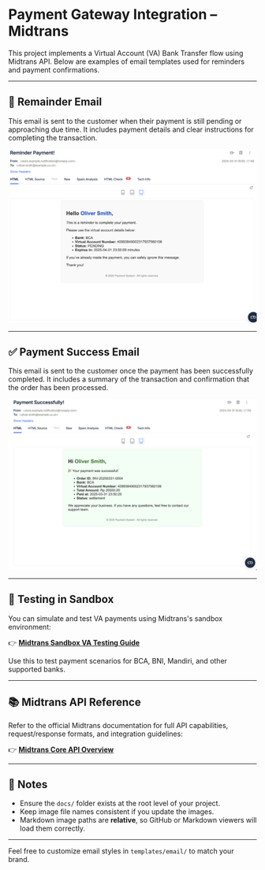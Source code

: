 # Payment Gateway Integration – Midtrans

This project implements a Virtual Account (VA) Bank Transfer flow using Midtrans API. Below are examples of email templates used for reminders and payment confirmations.

---

## 📧 Remainder Email

This email is sent to the customer when their payment is still pending or approaching due time. It includes payment details and clear instructions for completing the transaction.

![Remainder Email](docs/remainder-payment-email.png)

---

## ✅ Payment Success Email

This email is sent to the customer once the payment has been successfully completed. It includes a summary of the transaction and confirmation that the order has been processed.

![Payment Success](docs/payment-successfully-email.png)

---

## 🧪 Testing in Sandbox

You can simulate and test VA payments using Midtrans's sandbox environment:

👉 **[Midtrans Sandbox VA Testing Guide](https://doc-midtrans.dev.fleava.com/en/technical-reference/sandbox-test?id=bank-transfer)**

Use this to test payment scenarios for BCA, BNI, Mandiri, and other supported banks.

---

## 📚 Midtrans API Reference

Refer to the official Midtrans documentation for full API capabilities, request/response formats, and integration guidelines:

👉 **[Midtrans Core API Overview](https://docs.midtrans.com/reference/core-api-overview)**

---

## 📌 Notes

- Ensure the `docs/` folder exists at the root level of your project.
- Keep image file names consistent if you update the images.
- Markdown image paths are **relative**, so GitHub or Markdown viewers will load them correctly.

---

Feel free to customize email styles in `templates/email/` to match your brand.